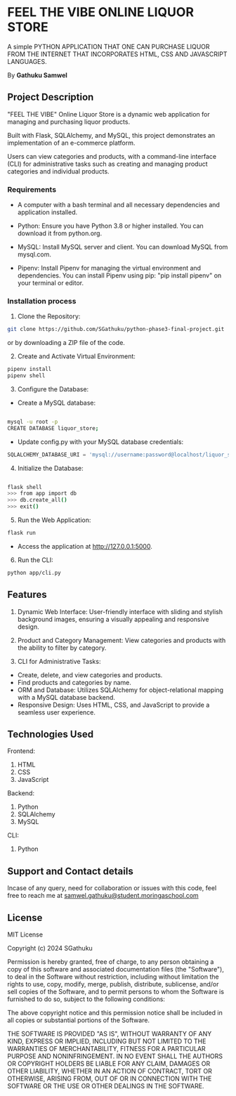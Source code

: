 # FEEL THE VIBE ONLINE LIQUOR STORE

A simple PYTHON APPLICATION THAT ONE CAN PURCHASE LIQUOR FROM THE INTERNET THAT INCORPORATES HTML, CSS AND JAVASCRIPT LANGUAGES.

By  **Gathuku Samwel**

## Project Description

"FEEL THE VIBE" Online Liquor Store is a dynamic web application for managing and purchasing liquor products.

Built with Flask, SQLAlchemy, and MySQL, this project demonstrates an implementation of an e-commerce platform.

Users can view categories and products, with a command-line interface (CLI) for administrative tasks such as creating and managing product categories and individual products.

### Requirements

* A computer with a bash terminal and all necessary dependencies and application installed.

* Python: Ensure you have Python 3.8 or higher installed. You can download it from python.org.

* MySQL: Install MySQL server and client. You can download MySQL from mysql.com.

* Pipenv: Install Pipenv for managing the virtual environment and dependencies. You can install Pipenv using pip: "pip install pipenv" on your terminal or editor.

### Installation process

1. Clone the Repository:

```bash
git clone https://github.com/SGathuku/python-phase3-final-project.git
```

or by downloading a ZIP file of the code.

2. Create and Activate Virtual Environment:

```sh
pipenv install
pipenv shell
```

3. Configure the Database:

* Create a MySQL database:

```sh

mysql -u root -p
CREATE DATABASE liquor_store;
```

* Update config.py with your MySQL database credentials:

``` python
SQLALCHEMY_DATABASE_URI = 'mysql://username:password@localhost/liquor_store'
```

4. Initialize the Database:

```sh

flask shell
>>> from app import db
>>> db.create_all()
>>> exit()
```

5. Run the Web Application:

```sh
flask run
```

* Access the application at http://127.0.0.1:5000.

6. Run the CLI:

```sh
python app/cli.py
```

## Features

1) Dynamic Web Interface: User-friendly interface with sliding and stylish background images, ensuring a visually appealing and responsive design.

2) Product and Category Management: View categories and products with the ability to filter by category.

3) CLI for Administrative Tasks:

* Create, delete, and view categories and products.
* Find products and categories by name.
* ORM and Database: Utilizes SQLAlchemy for object-relational mapping with a MySQL database backend.
* Responsive Design: Uses HTML, CSS, and JavaScript to provide a seamless user experience.

## Technologies Used

Frontend:

1) HTML
2) CSS
3) JavaScript

Backend:

1) Python
2) SQLAlchemy
3) MySQL

CLI:

1) Python

## Support and Contact details

Incase of any query, need for collaboration or issues with this code, feel free to reach me at
<samwel.gathuku@student.moringaschool.com>

## License

MIT License

Copyright (c) 2024 SGathuku

Permission is hereby granted, free of charge, to any person obtaining a copy
of this software and associated documentation files (the "Software"), to deal
in the Software without restriction, including without limitation the rights
to use, copy, modify, merge, publish, distribute, sublicense, and/or sell
copies of the Software, and to permit persons to whom the Software is
furnished to do so, subject to the following conditions:

The above copyright notice and this permission notice shall be included in all
copies or substantial portions of the Software.

THE SOFTWARE IS PROVIDED "AS IS", WITHOUT WARRANTY OF ANY KIND, EXPRESS OR
IMPLIED, INCLUDING BUT NOT LIMITED TO THE WARRANTIES OF MERCHANTABILITY,
FITNESS FOR A PARTICULAR PURPOSE AND NONINFRINGEMENT. IN NO EVENT SHALL THE
AUTHORS OR COPYRIGHT HOLDERS BE LIABLE FOR ANY CLAIM, DAMAGES OR OTHER
LIABILITY, WHETHER IN AN ACTION OF CONTRACT, TORT OR OTHERWISE, ARISING FROM,
OUT OF OR IN CONNECTION WITH THE SOFTWARE OR THE USE OR OTHER DEALINGS IN THE
SOFTWARE.

